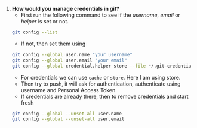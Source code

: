 1. **How would you manage credentials in git?**
	- First run the following command to see if the *username*, *email* or *helper* is set or not.
	```bash
	git config --list
	```
	- If not, then set them using
	```bash
	git config --global user.name "your username" 
	git config --global user.email "your email"
	git config --global credential.helper store --file ~/.git-credentials
	```
	- For credentials we can use `cache` or `store`. Here I am using store.
	- Then try to push, it will ask for authentication, authenticate using username and Personal Access Token.
	- If credentials are already there, then to remove credentials and start fresh
	```bash
	git config --global --unset-all user.name
	git config --global --unset-all user.email
	```

